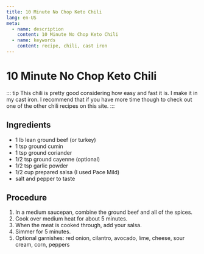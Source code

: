 ```yaml
---
title: 10 Minute No Chop Keto Chili
lang: en-US
meta:
  - name: description
    content: 10 Minute No Chop Keto Chili
  - name: keywords
    content: recipe, chili, cast iron
---
```


# 10 Minute No Chop Keto Chili

::: tip
This chili is pretty good considering how easy and fast it is. I make it in my cast iron. I recommend that if you have more time though to check out one of the other chili recipes on this site.
:::

## Ingredients
* 1 lb lean ground beef (or turkey)
* 1 tsp ground cumin
* 1 tsp ground coriander
* 1/2 tsp ground cayenne (optional)
* 1/2 tsp garlic powder
* 1/2 cup prepared salsa (I used Pace Mild)
* salt and pepper to taste

## Procedure
1. In a medium saucepan, combine the ground beef and all of the spices.
2. Cook over medium heat for about 5 minutes.
3. When the meat is cooked through, add your salsa.
4. Simmer for 5 minutes.
5. Optional garnishes: red onion, cilantro, avocado, lime, cheese, sour cream, corn, peppers